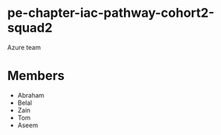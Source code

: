 # pe-chapter-iac-pathway-cohort2-squad2
Azure team

# Members 
 - Abraham
 - Belal
 - Zain
 - Tom
 - Aseem